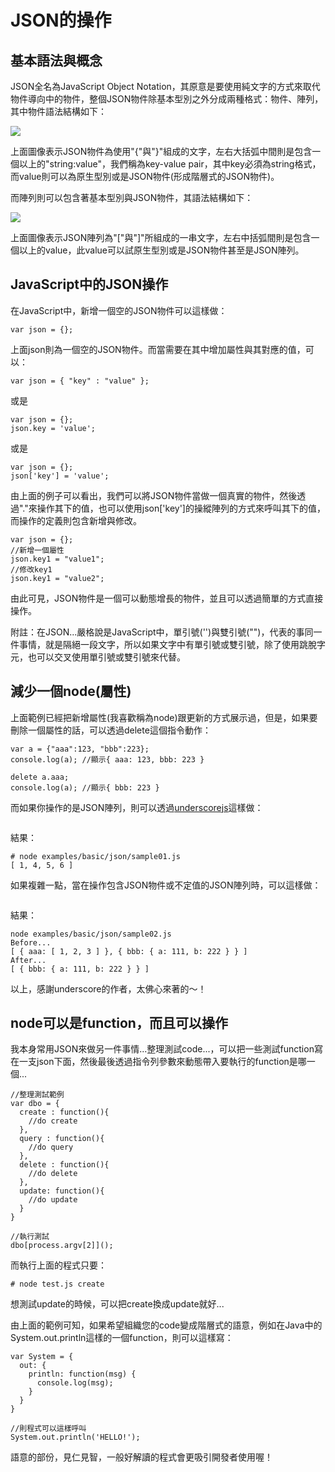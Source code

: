 JSON的操作
===

## 基本語法與概念

JSON全名為JavaScript Object Notation，其原意是要使用純文字的方式來取代物件導向中的物件，整個JSON物件除基本型別之外分成兩種格式：物件、陣列，其中物件語法結構如下：

<img src="http://json.org/object.gif"/>

上面圖像表示JSON物件為使用"{"與"}"組成的文字，左右大括弧中間則是包含一個以上的"string:value"，我們稱為key-value pair，其中key必須為string格式，而value則可以為原生型別或是JSON物件(形成階層式的JSON物件)。

而陣列則可以包含著基本型別與JSON物件，其語法結構如下：

<img src="http://json.org/array.gif"/>

上面圖像表示JSON陣列為"["與"]"所組成的一串文字，左右中括弧間則是包含一個以上的value，此value可以試原生型別或是JSON物件甚至是JSON陣列。


## JavaScript中的JSON操作

在JavaScript中，新增一個空的JSON物件可以這樣做：

```
var json = {};
```

上面json則為一個空的JSON物件。而當需要在其中增加屬性與其對應的值，可以：

```
var json = { "key" : "value" };
```

或是

```
var json = {};
json.key = 'value';
```

或是

```
var json = {};
json['key'] = 'value';
```
由上面的例子可以看出，我們可以將JSON物件當做一個真實的物件，然後透過"."來操作其下的值，也可以使用json['key']的操縱陣列的方式來呼叫其下的值，而操作的定義則包含新增與修改。

```
var json = {};
//新增一個屬性
json.key1 = "value1";
//修改key1
json.key1 = "value2";
```

由此可見，JSON物件是一個可以動態增長的物件，並且可以透過簡單的方式直接操作。

附註：在JSON...嚴格說是JavaScript中，單引號('')與雙引號("")，代表的事同一件事情，就是隔絕一段文字，所以如果文字中有單引號或雙引號，除了使用跳脫字元，也可以交叉使用單引號或雙引號來代替。

## 減少一個node(屬性)

上面範例已經把新增屬性(我喜歡稱為node)跟更新的方式展示過，但是，如果要刪除一個屬性的話，可以透過delete這個指令動作：

```
var a = {"aaa":123, "bbb":223};
console.log(a); //顯示{ aaa: 123, bbb: 223 }

delete a.aaa;
console.log(a); //顯示{ bbb: 223 }
```

而如果你操作的是JSON陣列，則可以透過[underscorejs](index.html=page=underscore.md)這樣做：

<pre class="code" data-js="basic/json/sample01.js"></pre>

結果：

```
# node examples/basic/json/sample01.js
[ 1, 4, 5, 6 ]
```

如果複雜一點，當在操作包含JSON物件或不定值的JSON陣列時，可以這樣做：

<pre class="code" data-js="basic/json/sample02.js"></pre>

結果：

```
node examples/basic/json/sample02.js
Before...
[ { aaa: [ 1, 2, 3 ] }, { bbb: { a: 111, b: 222 } } ]
After...
[ { bbb: { a: 111, b: 222 } } ]
```

以上，感謝underscore的作者，太佛心來著的～！

## node可以是function，而且可以操作

我本身常用JSON來做另一件事情...整理測試code...，可以把一些測試function寫在一支json下面，然後最後透過指令列參數來動態帶入要執行的function是哪一個...

```
//整理測試範例
var dbo = {
  create : function(){
    //do create
  },
  query : function(){
    //do query
  },
  delete : function(){
    //do delete
  },
  update: function(){
    //do update
  }
}

//執行測試
dbo[process.argv[2]]();
```

而執行上面的程式只要：

```
# node test.js create 
```

想測試update的時候，可以把create換成update就好...

由上面的範例可知，如果希望組織您的code變成階層式的語意，例如在Java中的System.out.println這樣的一個function，則可以這樣寫：

```
var System = {
  out: {
    println: function(msg) {
      console.log(msg);
    }
  }
}

//則程式可以這樣呼叫
System.out.println('HELLO!');
```
語意的部份，見仁見智，一般好解讀的程式會更吸引開發者使用喔！


